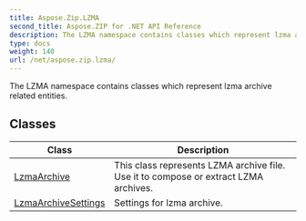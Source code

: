 ```yaml
---
title: Aspose.Zip.LZMA
second_title: Aspose.ZIP for .NET API Reference
description: The LZMA namespace contains classes which represent lzma archive related entities
type: docs
weight: 140
url: /net/aspose.zip.lzma/
---
```

The LZMA namespace contains classes which represent lzma archive related entities.

## Classes

| Class | Description |
| --- | --- |
| [LzmaArchive](./lzmaarchive/) | This class represents LZMA archive file. Use it to compose or extract LZMA archives. |
| [LzmaArchiveSettings](./lzmaarchivesettings/) | Settings for lzma archive. |


